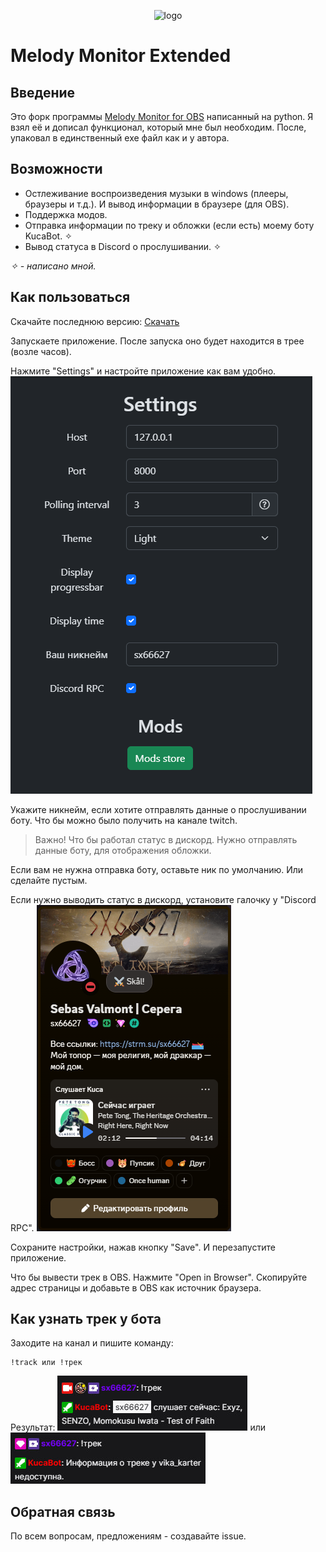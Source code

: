 <div style="text-align: center;">

![logo](http://xdw.su/icon.png "Title")

</div>

# Melody Monitor Extended

## Введение
Это форк программы [Melody Monitor for OBS](https://github.com/SuperZombi/melody-monitor) написанный на python. Я взял её и дописал функционал, который  мне был необходим. После, упаковал в единственный exe файл как и у автора.

## Возможности

* Остлеживание воспроизведения музыки в windows (плееры, браузеры и т.д.). И вывод информации в браузере (для OBS).
* Поддержка модов.
* Отправка информации по треку и обложки (если есть) моему боту KucaBot. ✧
* Вывод статуса в Discord о прослушивании. ✧

*✧ - написано мной.*

## Как пользоваться
Скачайте последнюю версию: [Скачать](https://github.com/sx66627/melody-monitor-kuca/releases/latest/download/Melody-monitor.exe)

Запускаете приложение. После запуска оно будет находится в трее (возле часов).

Нажмите "Settings" и настройте приложение как вам удобно.
![settings](github/settings.png "settings")

Укажите никнейм, если хотите отправлять данные о прослушивании боту. Что бы можно было получить на канале twitch.

> Важно!
> Что бы работал статус в дискорд. Нужно отправлять данные боту, для отображения обложки.

Если вам не нужна отправка боту, оставьте ник по умолчанию. Или сделайте пустым.


Если нужно выводить статус в дискорд, установите галочку у "Discord RPC".
![ds](github/ds.png "ds")


Сохраните настройки, нажав кнопку "Save". И перезапустите приложение.

Что бы вывести трек в OBS. Нажмите "Open in Browser". Скопируйте адрес страницы и добавьте в OBS как источник браузера.

## Как узнать трек у бота
Заходите на канал и пишите команду:
```
!track или !трек
```
Результат:
![track1](github/track1.jpg "track1")
или 
![track2](github/track2.jpg "track2")

## Обратная связь
По всем вопросам, предложениям - создавайте issue.